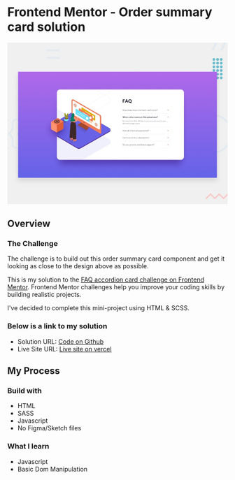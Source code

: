 # Frontend Mentor - Order summary card solution

![My solution for this challenge](./design/desktop-preview.jpg)

## Overview

### The Challenge
The challenge is to build out this order summary card component and get it looking as close to the design above as possible.

This is my solution to the [FAQ accordion card challenge on Frontend Mentor](https://www.frontendmentor.io/challenges/faq-accordion-card-XlyjD0Oam). Frontend Mentor challenges help you improve your coding skills by building realistic projects.

I've decided to complete this mini-project using HTML & SCSS.

### Below is a link to my solution

- Solution URL: [Code on Github](https://github.com/jasonkwm/faq-accordion-card-main)
- Live Site URL: [Live site on vercel](https://faq-accordion-card-main-one-coral.vercel.app/)

## My Process

### Build with
- HTML 
- SASS
- Javascript
- No Figma/Sketch files

### What I learn
- Javascript
- Basic Dom Manipulation
